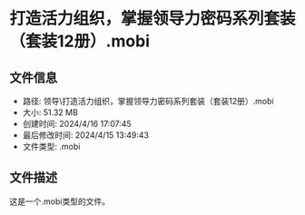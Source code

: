﻿# 打造活力组织，掌握领导力密码系列套装（套装12册）.mobi

## 文件信息
- 路径: 领导\打造活力组织，掌握领导力密码系列套装（套装12册）.mobi
- 大小: 51.32 MB
- 创建时间: 2024/4/16 17:07:45
- 最后修改时间: 2024/4/15 13:49:43
- 文件类型: .mobi

## 文件描述
这是一个.mobi类型的文件。

